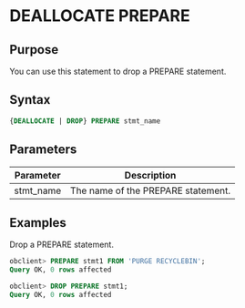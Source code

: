 # DEALLOCATE PREPARE

## Purpose

You can use this statement to drop a PREPARE statement.

## Syntax

```sql
{DEALLOCATE | DROP} PREPARE stmt_name
```

## Parameters

| Parameter | Description |
|-----------|----------|
| stmt_name | The name of the PREPARE statement.  |

## Examples

Drop a PREPARE statement.

```sql
obclient> PREPARE stmt1 FROM 'PURGE RECYCLEBIN';
Query OK, 0 rows affected

obclient> DROP PREPARE stmt1;
Query OK, 0 rows affected
```
